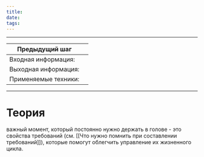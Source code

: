 ```yaml
---
title: 
date: 
tags:
---
```


---

| Предыдущий шаг       |     |
| -------------------- | --- |
| Входная информация:  |     |
| Выходная информация: |     |
| Применяемые техники: |     |

---
# Теория

важный момент, который постоянно нужно держать в голове - это свойства требований (см. [[Что нужно помнить при составлении требований]]), которые помогут облегчить управление их жизненного цикла. 




